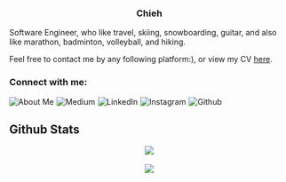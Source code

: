 ### <div align="center">Chieh</div>

Software Engineer, who like travel, skiing, snowboarding, guitar, and also like marathon, badminton, volleyball, and hiking.

Feel free to contact me by any following platform:), or view my CV [here](https://cv.chihchiehlin.com).

### Connect with me:

[<img align="left" alt="About Me" style="margin-right: 5px;" src="https://img.shields.io/badge/website-000000?style=for-the-badge&logo=About.me&logoColor=white" />][website] 
[<img align="left" alt="Medium" style="margin-right: 5px; " src="https://img.shields.io/badge/Medium-12100E?style=for-the-badge&logo=medium&logoColor=white" />][medium]
[<img align="left" alt="LinkedIn" style="margin-right: 5px;" src="https://img.shields.io/badge/LinkedIn-0077B5?style=for-the-badge&logo=linkedin&logoColor=white" />][linkedin]
[<img align="left" alt="Instagram" style="margin-right: 5px;" src="https://img.shields.io/badge/Instagram-E4405F?style=for-the-badge&logo=instagram&logoColor=white" />][instagram]
[<img align="left" alt="Github" style="margin-right: 5px;" src="https://img.shields.io/badge/GitHub-100000?style=for-the-badge&logo=github&logoColor=white" />][github]

[website]: https://chihchiehlin.com
[instagram]: https://www.instagram.com/7chieh
[linkedin]: https://www.linkedin.com/in/chihchiehlin
[medium]: https://linjaak.medium.com
[github]: https://github.com/ChJL

</br>

## Github Stats
<div align="center"><img src="https://github-readme-stats.vercel.app/api/top-langs/?username=ChJL&hide_border=true&layout=compact&langs_count=10" align="center" /></div>  

<br/> 

<div align="center">
<img src="https://komarev.com/ghpvc/?username=ChJL&&style=flat-square" align="center" />
</div>  
  

<!--
**ChJL/ChJL** is a ✨ _special_ ✨ repository because its `README.md` (this file) appears on your GitHub profile.

Here are some ideas to get you started:

- 🔭 I’m currently working on ...
- 🌱 I’m currently learning ...
- 👯 I’m looking to collaborate on ...
- 🤔 I’m looking for help with ...
- 💬 Ask me about ...
- 📫 How to reach me: ...
- 😄 Pronouns: ...
- ⚡ Fun fact: ...
-->
